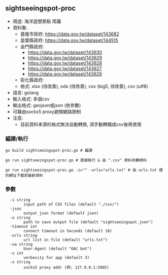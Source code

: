 ## sightseeingspot-proc

* 用途: 海洋遊憩景點 爬蟲
* 資料集:
	* 基隆市政府: https://data.gov.tw/dataset/143682
	* 苗栗縣政府: https://data.gov.tw/dataset/144515
	* 金門縣政府:
		* https://data.gov.tw/dataset/143630
		* https://data.gov.tw/dataset/143629
		* https://data.gov.tw/dataset/143628
		* https://data.gov.tw/dataset/143627 
		* https://data.gov.tw/dataset/143626
	* 彰化縣政府: 
	* 格式: xlsx (待改善), ods (待改善), csv (big5, 待改善), csv (utf8)
* 語言: golang
* 輸入格式: 多個csv
* 輸出格式: geojson或json (依參數)
* 可藉由socks5 proxy避開網路限制
* 注意:
	* 目前資料來源的格式無法自動轉換, 須手動轉檔成csv後再使用


### 編譯/執行

```
go build sightseeingspot-proc.go # 編譯
```

```
go run sightseeingspot-proc.go # 直接執行 & 由 ".csv" 資料夾轉資料
```

```
go run sightseeingspot-proc.go -i="" -urls="urls.txt" # 由 urls.txt 裡的網址下載抓最新資料
```

### 參數

```
  -i string
    	input path of CSV files (default "./csv/")
  -json
    	output json format (default json)
  -o string
    	path to save output file (default "sightseeingspot.json")
  -timeout int
    	connect timeout in Seconds (default 10)
  -urls string
    	url list in file (default "urls.txt")
  -ua string
    	User-Agent (default "OAC bot")
  -v int
    	verbosity for app (default 3)
  -x string
    	socks5 proxy addr (例: 127.0.0.1:5005)
```
